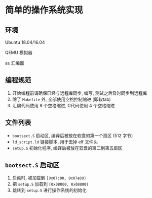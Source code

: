 # 简单的操作系统实现

## 环境

Ubuntu 18.04/16.04

QEMU 模拟器

as 汇编器

## 编程规范

1. 开始编程前请确保已经与远程库同步, 编写, 测试之后及时同步到远程库
2. 除了 `Makefile` 外, 全部使用空格控制缩进 (即软tab)
3. 汇编代码使用 8 个空格缩进, C代码使用 4 个空格缩进

## 文件列表

- `bootsect.S` 启动区, 编译后被放在软盘的第一个扇区 (512 字节)
- `ld_script.ld` 链接脚本, 用于去掉 elf 文件头
- `setup.S` 初始化程序, 编译后被放在软盘的第二到第五扇区

## `bootsect.S` 启动区

1. 启动时, 被加载到 `[0x07c00, 0x07e00)`
2. 把 `setup.S` 加载到 `[0x08000, 0x08800)`
3. 跳转到 `setup.S` 进行操作系统的初始化